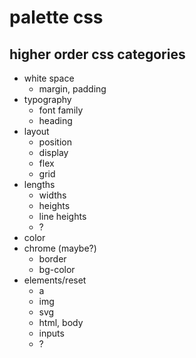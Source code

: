 # palette css

## higher order css categories

- white space
  - margin, padding
- typography
  - font family
  - heading
- layout
  - position
  - display
  - flex
  - grid
- lengths
  - widths
  - heights
  - line heights
  - ?
- color
- chrome (maybe?)
  - border
  - bg-color
- elements/reset
  - a
  - img
  - svg
  - html, body
  - inputs
  - ?
